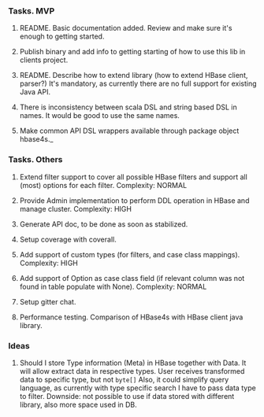 ### Tasks. MVP

1. README. Basic documentation added. Review and make sure it's enough to getting started.

2. Publish binary and add info to getting starting of how to use this lib in clients project.

3. README. Describe how to extend library (how to extend HBase client, parser?)
It's mandatory, as currently there are no full support for existing Java API.

4. There is inconsistency between scala DSL and string based DSL in names. 
It would be good to use the same names. 

5. Make common API DSL wrappers available through package object hbase4s._ 

### Tasks. Others

1. Extend filter support to cover all possible HBase filters and support all (most) options for each filter.
Complexity: NORMAL

2. Provide Admin implementation to perform DDL operation in HBase and manage cluster.
Complexity: HIGH

3. Generate API doc, to be done as soon as stabilized.

4. Setup coverage with coverall.

5. Add support of custom types (for filters, and case class mappings).
Complexity: HIGH

6. Add support of Option as case class field (if relevant column was not found in table populate with None).
Complexity: NORMAL

7. Setup gitter chat.

8. Performance testing. Comparison of HBase4s with HBase client java library.

### Ideas

1. Should I store Type information (Meta) in HBase together with Data.
It will allow extract data in respective types. 
User receives transformed data to specific type, but not `byte[]`
Also, it could simplify query language, as currently with type specific search I have to pass data type to filter.
Downside: not possible to use if data stored with different library, also more space used in DB.
